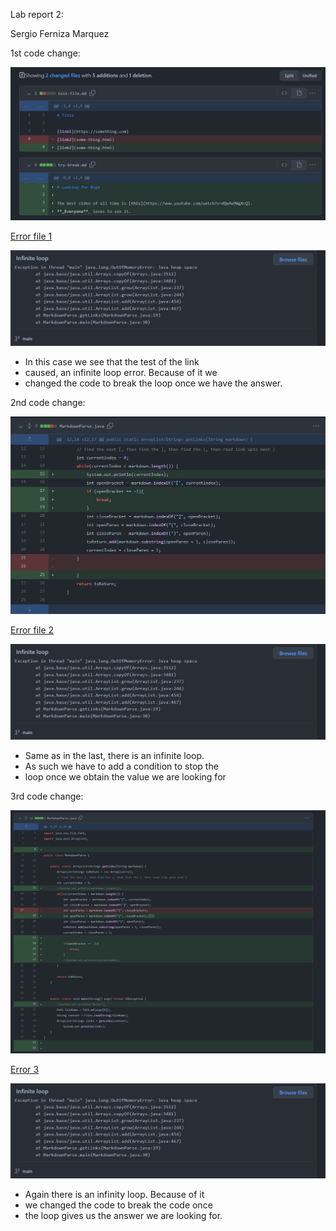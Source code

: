 Lab report 2:

Sergio Ferniza Marquez

1st code change:

![image](https://raw.githubusercontent.com/sergioferniza/cse15l-lab-reports/main/docs/assets/cse-15l-2-1.png)

[Error file 1](https://something.com/)

![image](https://raw.githubusercontent.com/sergioferniza/cse15l-lab-reports/main/docs/assets/cse-15l-2-1-1.png)

- In this case we see that the test of the link 
- caused, an infinite loop error. Because of it we
- changed the code to break the loop once we have the answer.

2nd code change:

![image](https://raw.githubusercontent.com/sergioferniza/cse15l-lab-reports/main/docs/assets/cse-15l-2-2.png)

[Error file 2](https://something.com/)

![image](https://raw.githubusercontent.com/sergioferniza/cse15l-lab-reports/main/docs/assets/cse-15l-2-1-1.png)

- Same as in the last, there is an infinite loop. 
- As such we have to add a condition to stop the
- loop once we obtain the value we are looking for

3rd code change:

![image](https://raw.githubusercontent.com/sergioferniza/cse15l-lab-reports/main/docs/assets/cse-15l-2-3.png)

[Error 3](https://something.com/)

![image](https://raw.githubusercontent.com/sergioferniza/cse15l-lab-reports/main/docs/assets/cse-15l-2-1-1.png)

- Again there is an infinity loop. Because of it 
- we changed the code to break the code once
- the loop gives us the answer we are looking for.